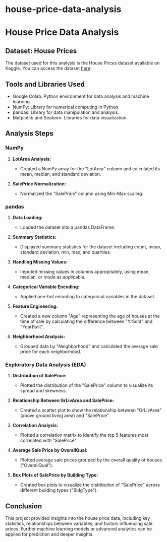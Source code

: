 # house-price-data-analysis
# House Price Data Analysis

## Dataset: House Prices

The dataset used for this analysis is the House Prices dataset available on Kaggle. You can access the dataset [here](https://www.kaggle.com/c/house-prices-advanced-regression-techniques/data).

## Tools and Libraries Used
- Google Colab: Python environment for data analysis and machine learning.
- NumPy: Library for numerical computing in Python.
- pandas: Library for data manipulation and analysis.
- Matplotlib and Seaborn: Libraries for data visualization.

## Analysis Steps

### NumPy

1. **LotArea Analysis:**
   - Created a NumPy array for the "LotArea" column and calculated its mean, median, and standard deviation.

2. **SalePrice Normalization:**
   - Normalized the "SalePrice" column using Min-Max scaling.

### pandas

1. **Data Loading:**
   - Loaded the dataset into a pandas DataFrame.

2. **Summary Statistics:**
   - Displayed summary statistics for the dataset including count, mean, standard deviation, min, max, and quartiles.

3. **Handling Missing Values:**
   - Imputed missing values in columns appropriately, using mean, median, or mode as applicable.

4. **Categorical Variable Encoding:**
   - Applied one-hot encoding to categorical variables in the dataset.

5. **Feature Engineering:**
   - Created a new column "Age" representing the age of houses at the time of sale by calculating the difference between "YrSold" and "YearBuilt".

6. **Neighborhood Analysis:**
   - Grouped data by "Neighborhood" and calculated the average sale price for each neighborhood.

### Exploratory Data Analysis (EDA)

1. **Distribution of SalePrice:**
   - Plotted the distribution of the "SalePrice" column to visualize its spread and skewness.

2. **Relationship Between GrLivArea and SalePrice:**
   - Created a scatter plot to show the relationship between "GrLivArea" (above ground living area) and "SalePrice".

3. **Correlation Analysis:**
   - Plotted a correlation matrix to identify the top 5 features most correlated with "SalePrice".

4. **Average Sale Price by OverallQual:**
   - Plotted average sale prices grouped by the overall quality of houses ("OverallQual").

5. **Box Plots of SalePrice by Building Type:**
   - Created box plots to visualize the distribution of "SalePrice" across different building types ("BldgType").

## Conclusion

This project provided insights into the house price data, including key statistics, relationships between variables, and factors influencing sale prices. Further machine learning models or advanced analytics can be applied for prediction and deeper insights.
